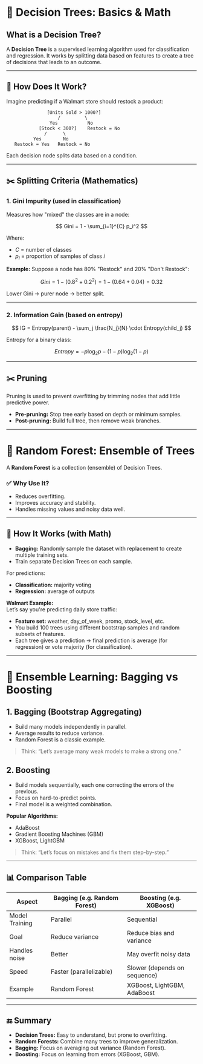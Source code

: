 # 🌳 Decision Trees: Basics & Math

## What is a Decision Tree?

A **Decision Tree** is a supervised learning algorithm used for classification and regression. It works by splitting data based on features to create a tree of decisions that leads to an outcome.

---

## 🧠 How Does It Work?

Imagine predicting if a Walmart store should restock a product:

```text
               [Units Sold > 1000?]
                   /         \
                Yes           No
            [Stock < 300?]    Restock = No
              /      \
          Yes        No
   Restock = Yes   Restock = No
```

Each decision node splits data based on a condition.

---

## ✂️ Splitting Criteria (Mathematics)

### 1. Gini Impurity (used in classification)

Measures how "mixed" the classes are in a node:

$$
Gini = 1 - \sum_{i=1}^{C} p_i^2
$$

Where:

- $C$ = number of classes  
- $p_i$ = proportion of samples of class $i$

**Example:** Suppose a node has 80% "Restock" and 20% "Don't Restock":

$$
Gini = 1 - (0.8^2 + 0.2^2) = 1 - (0.64 + 0.04) = 0.32
$$

Lower Gini → purer node → better split.

---

### 2. Information Gain (based on entropy)

$$
IG = Entropy(parent) - \sum_j \frac{N_j}{N} \cdot Entropy(child_j)
$$

Entropy for a binary class:

$$
Entropy = -p \log_2 p - (1-p) \log_2 (1-p)
$$

---

## ✂️ Pruning

Pruning is used to prevent overfitting by trimming nodes that add little predictive power.

- **Pre-pruning:** Stop tree early based on depth or minimum samples.
- **Post-pruning:** Build full tree, then remove weak branches.

---

# 🌲 Random Forest: Ensemble of Trees

A **Random Forest** is a collection (ensemble) of Decision Trees.

### ✅ Why Use It?

- Reduces overfitting.
- Improves accuracy and stability.
- Handles missing values and noisy data well.

---

## 🧪 How It Works (with Math)

- **Bagging:** Randomly sample the dataset with replacement to create multiple training sets.
- Train separate Decision Trees on each sample.

For predictions:
- **Classification:** majority voting
- **Regression:** average of outputs

**Walmart Example:**  
Let’s say you're predicting daily store traffic:

- **Feature set:** weather, day_of_week, promo, stock_level, etc.
- You build 100 trees using different bootstrap samples and random subsets of features.
- Each tree gives a prediction → final prediction is average (for regression) or vote majority (for classification).

---

# 🧠 Ensemble Learning: Bagging vs Boosting

## 1. Bagging (Bootstrap Aggregating)

- Build many models independently in parallel.
- Average results to reduce variance.
- Random Forest is a classic example.

> Think: “Let’s average many weak models to make a strong one.”

## 2. Boosting

- Build models sequentially, each one correcting the errors of the previous.
- Focus on hard-to-predict points.
- Final model is a weighted combination.

**Popular Algorithms:**
- AdaBoost
- Gradient Boosting Machines (GBM)
- XGBoost, LightGBM

> Think: “Let’s focus on mistakes and fix them step-by-step.”

---

## 📊 Comparison Table

| Aspect           | Bagging (e.g. Random Forest) | Boosting (e.g. XGBoost)      |
|------------------|------------------------------|------------------------------|
| Model Training   | Parallel                     | Sequential                   |
| Goal             | Reduce variance              | Reduce bias and variance     |
| Handles noise    | Better                       | May overfit noisy data       |
| Speed            | Faster (parallelizable)      | Slower (depends on sequence) |
| Example          | Random Forest                | XGBoost, LightGBM, AdaBoost  |

---

## 🔚 Summary

- **Decision Trees:** Easy to understand, but prone to overfitting.
- **Random Forests:** Combine many trees to improve generalization.
- **Bagging:** Focus on averaging out variance (Random Forest).
- **Boosting:** Focus on learning from errors (XGBoost, GBM).